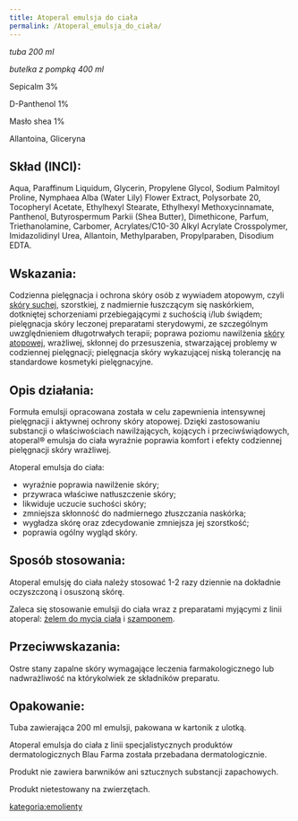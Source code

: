 ```yaml
---
title: Atoperal emulsja do ciała
permalink: /Atoperal_emulsja_do_ciała/
---
```


*tuba 200 ml*

*butelka z pompką 400 ml*

Sepicalm 3%

D-Panthenol 1%

Masło shea 1%

Allantoina, Gliceryna

Skład (INCI):
-------------

Aqua, Paraffinum Liquidum, Glycerin, Propylene Glycol, Sodium Palmitoyl Proline, Nymphaea Alba (Water Lily) Flower Extract, Polysorbate 20, Tocopheryl Acetate, Ethylhexyl Stearate, Ethylhexyl Methoxycinnamate, Panthenol, Butyrospermum Parkii (Shea Butter), Dimethicone, Parfum, Triethanolamine, Carbomer, Acrylates/C10-30 Alkyl Acrylate Crosspolymer, Imidazolidinyl Urea, Allantoin, Methylparaben, Propylparaben, Disodium EDTA.

Wskazania:
----------

Codzienna pielęgnacja i ochrona skóry osób z wywiadem atopowym, czyli [skóry suchej](/atopedia/sucha_skóra "wikilink"), szorstkiej, z nadmiernie łuszczącym się naskórkiem, dotkniętej schorzeniami przebiegającymi z suchością i/lub świądem; pielęgnacja skóry leczonej preparatami sterydowymi, ze szczególnym uwzględnieniem długotrwałych terapii; poprawa poziomu nawilżenia [skóry atopowej](/atopedia/skóra_atopowa "wikilink"), wrażliwej, skłonnej do przesuszenia, stwarzającej problemy w codziennej pielęgnacji; pielęgnacja skóry wykazującej niską tolerancję na standardowe kosmetyki pielęgnacyjne.

Opis działania:
---------------

Formuła emulsji opracowana została w celu zapewnienia intensywnej pielęgnacji i aktywnej ochrony skóry atopowej. Dzięki zastosowaniu substancji o właściwościach nawilżających, kojących i przeciwświądowych, atoperal® emulsja do ciała wyraźnie poprawia komfort i efekty codziennej pielęgnacji skóry wrażliwej.

Atoperal emulsja do ciała:

-   wyraźnie poprawia nawilżenie skóry;
-   przywraca właściwe natłuszczenie skóry;
-   likwiduje uczucie suchości skóry;
-   zmniejsza skłonność do nadmiernego złuszczania naskórka;
-   wygładza skórę oraz zdecydowanie zmniejsza jej szorstkość;
-   poprawia ogólny wygląd skóry.

Sposób stosowania:
------------------

Atoperal emulsję do ciała należy stosować 1-2 razy dziennie na dokładnie oczyszczoną i osuszoną skórę.

Zaleca się stosowanie emulsji do ciała wraz z preparatami myjącymi z linii atoperal: [żelem do mycia ciała](/atopedia/Atoperal_żel_do_mycia_ciała "wikilink") i [szamponem](/atopedia/Atoperal_szampon "wikilink").

Przeciwwskazania:
-----------------

Ostre stany zapalne skóry wymagające leczenia farmakologicznego lub nadwrażliwość na którykolwiek ze składników preparatu.

Opakowanie:
-----------

Tuba zawierająca 200 ml emulsji, pakowana w kartonik z ulotką.

Atoperal emulsja do ciała z linii specjalistycznych produktów dermatologicznych Blau Farma została przebadana dermatologicznie.

Produkt nie zawiera barwników ani sztucznych substancji zapachowych.

Produkt nietestowany na zwierzętach.

[kategoria:emolienty](/atopedia/kategoria:emolienty "wikilink")